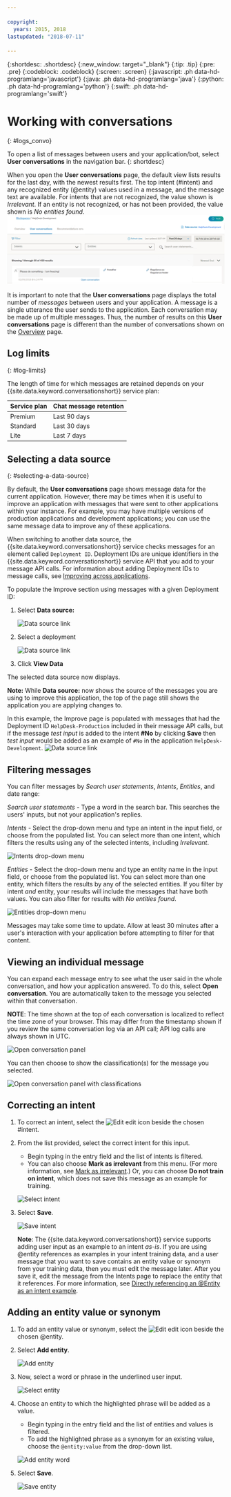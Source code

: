 ```yaml
---

copyright:
  years: 2015, 2018
lastupdated: "2018-07-11"

---
```


{:shortdesc: .shortdesc}
{:new_window: target="_blank"}
{:tip: .tip}
{:pre: .pre}
{:codeblock: .codeblock}
{:screen: .screen}
{:javascript: .ph data-hd-programlang='javascript'}
{:java: .ph data-hd-programlang='java'}
{:python: .ph data-hd-programlang='python'}
{:swift: .ph data-hd-programlang='swift'}

# Working with conversations
{: #logs_convo}

To open a list of messages between users and your application/bot, select **User conversations** in the navigation bar.
{: shortdesc}

When you open the **User conversations** page, the default view lists results for the last day, with the newest results first. The top intent (#intent) and any recognized entity (@entity) values used in a message, and the message text are available. For intents that are not recognized, the value shown is *Irrelevant*. If an entity is not recognized, or has not been provided, the value shown is *No entities found*.
![Logs default page](images/logs_page1.png)

It is important to note that the **User conversations** page displays the total number of *messages* between users and your application. A message is a single utterance the user sends to the application. Each conversation may be made up of multiple messages. Thus, the number of results on this **User conversations** page is different than the number of conversations shown on the [Overview](logs_oview.html) page.

## Log limits
{: #log-limits}

The length of time for which messages are retained depends on your {{site.data.keyword.conversationshort}} service plan:

  Service plan                         | Chat message retention
  ------------------------------------ | ------------------------------------
  Premium                              | Last 90 days
  Standard                             | Last 30 days
  Lite                                 | Last 7 days

## Selecting a data source
{: #selecting-a-data-source}

By default, the **User conversations** page shows message data for the current application. However, there may be times when it is useful to improve an application with messages that were sent to other applications within your instance. For example, you may have multiple versions of production applications and development applications; you can use the same message data to improve any of these applications.

When switching to another data source, the {{site.data.keyword.conversationshort}} service checks messages for an element called `Deployment ID`. Deployment IDs are unique identifiers in the {{site.data.keyword.conversationshort}} service API that you add to your message API calls. For information about adding Deployment IDs to message calls, see [Improving across applications](logs.html#deploy_id).

To populate the Improve section using messages with a given Deployment ID:

1.  Select **Data source:**

    ![Data source link](images/data_source_1.png)
1.  Select a deployment

    ![Data source link](images/data_source_2.png)
1.  Click **View Data**

The selected data source now displays.

**Note:** While **Data source:** now shows the source of the messages you are using to improve this application, the top of the page still shows the application you are applying changes to.

In this example, the Improve page is populated with messages that had the Deployment ID `HelpDesk-Production` included in their message API calls, but if the message *test input* is added to the intent **#No** by clicking **Save** then *test input* would be added as an example of `#No` in the application `HelpDesk-Development`.
![Data source link](images/data_source_3.png)

## Filtering messages

You can filter messages by *Search user statements*, *Intents*, *Entities*, and date range:

*Search user statements* - Type a word in the search bar. This searches the users' inputs, but not your application's replies.

*Intents* - Select the drop-down menu and type an intent in the input field, or choose from the populated list. You can select more than one intent, which filters the results using any of the selected intents, including *Irrelevant*.

![Intents drop-down menu](images/intents_filter.png)

*Entities* - Select the drop-down menu and type an entity name in the input field, or choose from the populated list. You can select more than one entity, which filters the results by any of the selected entities. If you filter by intent *and* entity, your results will include the messages that have both values. You can also filter for results with *No entities found*.

![Entities drop-down menu](images/entities_filter.png)

Messages may take some time to update. Allow at least 30 minutes after a user's interaction with your application before attempting to filter for that content.

## Viewing an individual message
You can expand each message entry to see what the user said in the whole conversation, and how your application answered. To do this, select **Open conversation**. You are automatically taken to the message you selected within that conversation.

**NOTE**: The time shown at the top of each conversation is localized to reflect the time zone of your browser. This may differ from the timestamp shown if you review the same conversation log via an API call; API log calls are always shown in UTC.

![Open conversation panel](images/open_convo.png)

You can then choose to show the classification(s) for the message you selected.

![Open conversation panel with classifications](images/open_convo_classes.png)

## Correcting an intent

1.  To correct an intent, select the ![Edit](images/edit_icon.png) edit icon beside the chosen #intent.
1.  From the list provided, select the correct intent for this input.
    - Begin typing in the entry field and the list of intents is filtered.
    - You can also choose **Mark as irrelevant** from this menu. (For more information, see [Mark as irrelevant](intents.html#mark-irrelevant).) Or, you can choose **Do not train on intent**, which does not save this message as an example for training.

    ![Select intent](images/select_intent.png)
1.  Select **Save**.

    ![Save intent](images/save_intent.png)

    **Note**: The {{site.data.keyword.conversationshort}} service supports adding user input as an example to an intent *as-is*. If you are using @entity references as examples in your intent training data, and a user message that you want to save contains an entity value or synonym from your training data, then you must edit the message later. After you save it, edit the message from the Intents page to replace the entity that it references. For more information, see [Directly referencing an @Entity as an intent example](intents.html#entity-as-example).

## Adding an entity value or synonym

1.  To add an entity value or synonym, select the ![Edit](images/edit_icon.png) edit icon beside the chosen @entity.
1.  Select **Add entity**.

    ![Add entity](images/add_entity.png)
1.  Now, select a word or phrase in the underlined user input.

    ![Select entity](images/select_entity.png)
1.  Choose an entity to which the highlighted phrase will be added as a value.
    - Begin typing in the entry field and the list of entities and values is filtered.
    - To add the highlighted phrase as a synonym for an existing value, choose the `@entity:value` from the drop-down list.

    ![Add entity word](images/add_entity_word.png)
1.  Select **Save**.

    ![Save entity](images/add_entity_save.png)
